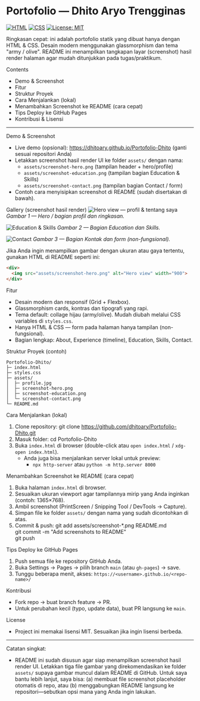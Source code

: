# Portofolio — Dhito Aryo Trengginas

[![HTML](https://img.shields.io/badge/HTML-%3E%3D5-orange.svg)](https://developer.mozilla.org/en-US/docs/Web/HTML) [![CSS](https://img.shields.io/badge/CSS-%3E%3D3.0-green.svg)](https://developer.mozilla.org/en-US/docs/Web/CSS) [![License: MIT](https://img.shields.io/badge/License-MIT-lightgrey.svg)](LICENSE)

Ringkasan cepat: ini adalah portofolio statik yang dibuat hanya dengan HTML & CSS. Desain modern menggunakan glassmorphism dan tema "army / olive". README ini menampilkan tangkapan layar (screenshot) hasil render halaman agar mudah ditunjukkan pada tugas/praktikum.

Contents
- Demo & Screenshot
- Fitur
- Struktur Proyek
- Cara Menjalankan (lokal)
- Menambahkan Screenshot ke README (cara cepat)
- Tips Deploy ke GitHub Pages
- Kontribusi & Lisensi

---

Demo & Screenshot
- Live demo (opsional): https://dhitoary.github.io/Portofolio-Dhito (ganti sesuai repositori Anda)
- Letakkan screenshot hasil render UI ke folder `assets/` dengan nama:
  - `assets/screenshot-hero.png`  (tampilan header + hero/profile)
  - `assets/screenshot-education.png` (tampilan bagian Education & Skills)
  - `assets/screenshot-contact.png` (tampilan bagian Contact / form)
- Contoh cara menyisipkan screenshot di README (sudah disertakan di bawah).

Gallery (screenshot hasil render)
![Hero view — profil & tentang saya](assets/screenshot-hero.png)
*Gambar 1 — Hero / bagian profil dan ringkasan.*

![Education & Skills](assets/screenshot-education.png)
*Gambar 2 — Bagian Education dan Skills.*

![Contact](assets/screenshot-contact.png)
*Gambar 3 — Bagian Kontak dan form (non-fungsional).*

Jika Anda ingin menampilkan gambar dengan ukuran atau gaya tertentu, gunakan HTML di README seperti ini:
```html
<div>
  <img src="assets/screenshot-hero.png" alt="Hero view" width="900">
</div>
```

Fitur
- Desain modern dan responsif (Grid + Flexbox).
- Glassmorphism cards, kontras dan tipografi yang rapi.
- Tema default: collage hijau (army/olive). Mudah diubah melalui CSS variables di `styles.css`.
- Hanya HTML & CSS — form pada halaman hanya tampilan (non-fungsional).
- Bagian lengkap: About, Experience (timeline), Education, Skills, Contact.

Struktur Proyek (contoh)
```
Portofolio-Dhito/
├─ index.html
├─ styles.css
├─ assets/
│  ├─ profile.jpg
│  ├─ screenshot-hero.png
│  ├─ screenshot-education.png
│  └─ screenshot-contact.png
└─ README.md
```

Cara Menjalankan (lokal)
1. Clone repository:
   git clone https://github.com/dhitoary/Portofolio-Dhito.git
2. Masuk folder:
   cd Portofolio-Dhito
3. Buka `index.html` di browser (double-click atau `open index.html` / `xdg-open index.html`).
   - Anda juga bisa menjalankan server lokal untuk preview:
     - `npx http-server` atau `python -m http.server 8000`

Menambahkan Screenshot ke README (cara cepat)
1. Buka halaman `index.html` di browser.
2. Sesuaikan ukuran viewport agar tampilannya mirip yang Anda inginkan (contoh: 1365×768).
3. Ambil screenshot (PrintScreen / Snipping Tool / DevTools → Capture).
4. Simpan file ke folder `assets/` dengan nama yang sudah dicontohkan di atas.
5. Commit & push:
   git add assets/screenshot-*.png README.md  
   git commit -m "Add screenshots to README"  
   git push

Tips Deploy ke GitHub Pages
1. Push semua file ke repository GitHub Anda.
2. Buka Settings → Pages → pilih branch `main` (atau `gh-pages`) → save.
3. Tunggu beberapa menit, akses: `https://<username>.github.io/<repo-name>/`

Kontribusi
- Fork repo → buat branch feature → PR.  
- Untuk perubahan kecil (typo, update data), buat PR langsung ke `main`.

License
- Project ini memakai lisensi MIT. Sesuaikan jika ingin lisensi berbeda.

---

Catatan singkat:
- README ini sudah disusun agar siap menampilkan screenshot hasil render UI. Letakkan tiga file gambar yang direkomendasikan ke folder `assets/` supaya gambar muncul dalam README di GitHub. Untuk saya bantu lebih lanjut, saya bisa: (a) membuat file screenshot placeholder otomatis di repo, atau (b) menggabungkan README langsung ke repositori—sebutkan opsi mana yang Anda ingin lakukan.
